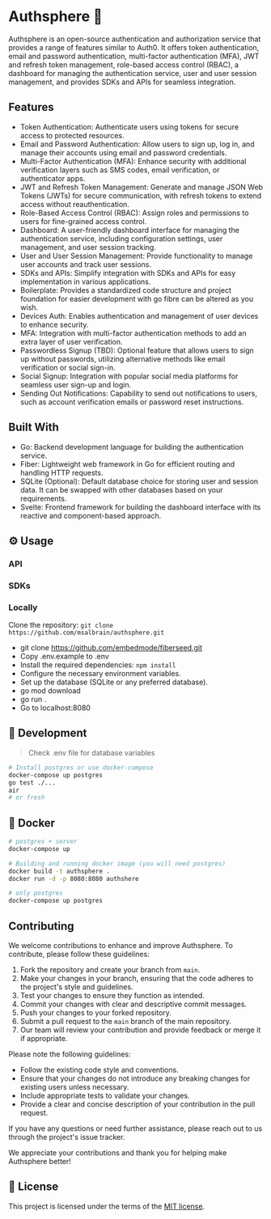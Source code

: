 # Authsphere 👋

Authsphere is an open-source authentication and authorization service that provides a range of features similar to Auth0. It offers token authentication, email and password authentication, multi-factor authentication (MFA), JWT and refresh token management, role-based access control (RBAC), a dashboard for managing the authentication service, user and user session management, and provides SDKs and APIs for seamless integration.

## Features

- Token Authentication: Authenticate users using tokens for secure access to protected resources.
- Email and Password Authentication: Allow users to sign up, log in, and manage their accounts using email and password credentials.
- Multi-Factor Authentication (MFA): Enhance security with additional verification layers such as SMS codes, email verification, or authenticator apps.
- JWT and Refresh Token Management: Generate and manage JSON Web Tokens (JWTs) for secure communication, with refresh tokens to extend access without reauthentication.
- Role-Based Access Control (RBAC): Assign roles and permissions to users for fine-grained access control.
- Dashboard: A user-friendly dashboard interface for managing the authentication service, including configuration settings, user management, and user session tracking.
- User and User Session Management: Provide functionality to manage user accounts and track user sessions.
- SDKs and APIs: Simplify integration with SDKs and APIs for easy implementation in various applications.
- Boilerplate: Provides a standardized code structure and project foundation for easier development with go fibre can be altered as you wish.
- Devices Auth: Enables authentication and management of user devices to enhance security.
- MFA: Integration with multi-factor authentication methods to add an extra layer of user verification.
- Passwordless Signup (TBD): Optional feature that allows users to sign up without passwords, utilizing alternative methods like email verification or social sign-in.
- Social Signup: Integration with popular social media platforms for seamless user sign-up and login.
- Sending Out Notifications: Capability to send out notifications to users, such as account verification emails or password reset instructions.



## Built With

- Go: Backend development language for building the authentication service.
- Fiber: Lightweight web framework in Go for efficient routing and handling HTTP requests.
- SQLite (Optional): Default database choice for storing user and session data. It can be swapped with other databases based on your requirements.
- Svelte: Frontend framework for building the dashboard interface with its reactive and component-based approach.


## ⚙️ Usage

### API 

### SDKs

### Locally

Clone the repository: `git clone https://github.com/msalbrain/authsphere.git`

- git clone https://github.com/embedmode/fiberseed.git
- Copy .env.example to .env
- Install the required dependencies: `npm install`
- Configure the necessary environment variables.
- Set up the database (SQLite or any preferred database).
- go mod download
- go run .
- Go to localhost:8080

## 🚧 Development

> Check .env file for database variables

```sh
# Install postgres or use docker-compose
docker-compose up postgres
go test ./...
air
# or fresh
```

## 🐳 Docker

```sh
# postgres + server
docker-compose up

# Building and running docker image (you will need postgres)
docker build -t authsphere .
docker run -d -p 8080:8080 authshere

# only postgres
docker-compose up postgres
```


## Contributing

We welcome contributions to enhance and improve Authsphere. To contribute, please follow these guidelines:

1. Fork the repository and create your branch from `main`.
2. Make your changes in your branch, ensuring that the code adheres to the project's style and guidelines.
3. Test your changes to ensure they function as intended.
4. Commit your changes with clear and descriptive commit messages.
5. Push your changes to your forked repository.
6. Submit a pull request to the `main` branch of the main repository.
7. Our team will review your contribution and provide feedback or merge it if appropriate.

Please note the following guidelines:

- Follow the existing code style and conventions.
- Ensure that your changes do not introduce any breaking changes for existing users unless necessary.
- Include appropriate tests to validate your changes.
- Provide a clear and concise description of your contribution in the pull request.


If you have any questions or need further assistance, please reach out to us through the project's issue tracker.

We appreciate your contributions and thank you for helping make Authsphere better!

## 📄 License

This project is licensed under the terms of the
[MIT license](/LICENSE).
